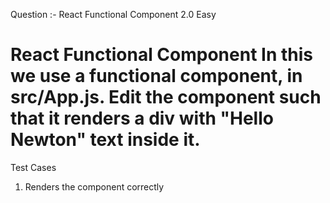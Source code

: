 Question :- React Functional Component 2.0
Easy

# React Functional Component In this we use a functional component, in src/App.js. Edit the component such that it renders a div with "Hello Newton" text inside it.

Test Cases

1.  Renders the component correctly
